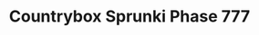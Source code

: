 ---
slug: countrybox-sprunki-phase-777-2429
title: Countrybox Sprunki Phase 777
description: "Countrybox Sprunki Phase 777 is an exciting online game. Play for free directly in your browser!"
icon: /images/popular_mods/Countrybox Sprunki Phase 777.png
url: https://wowtbc.net/sprunkin/countrybox-phase777/index.html
previewImage: /images/popular_mods/Countrybox Sprunki Phase 777.png
type: popular mods

# SEO配置
seo:
  title: "Countrybox Sprunki Phase 777 - Play Free Online Game | Fun Browser Games"
  description: "Countrybox Sprunki Phase 777 - Play this fun online game for free in your browser. No download required!"
  ogImage: "/images/popular_mods/Countrybox Sprunki Phase 777.png"
  keywords: "countrybox-sprunki-phase-777-2429, online game, browser game, free game, popular mods game, play online"

videoUrls:
  - https://www.youtube.com/embed/example1
  - https://www.youtube.com/embed/example2

whyPlay:
  title: "Why Play Countrybox Sprunki Phase 777?"
  items:
    - "Immersive Gameplay: Countrybox Sprunki Phase 777 offers an engaging and immersive gaming experience that will keep you entertained for hours"
    - "Challenging Levels: Test your skills with increasingly difficult challenges and obstacles"
    - "Beautiful Graphics: Enjoy stunning visuals and smooth animations that bring the game world to life"
    - "Regular Updates: New content and features are added regularly to keep the game fresh and exciting"
    - "Free to Play: Experience all the fun without spending a penny"
    - "Community Features: Connect with other players, share strategies, and compete for high scores"
    - "Cross-Platform: Play on any device with a web browser, no downloads required"

features:
  title: "Key Features of Countrybox Sprunki Phase 777"
  image: "/images/popular_mods/Countrybox Sprunki Phase 777.png"
  items:
    - "Intuitive Controls: Easy to learn controls make Countrybox Sprunki Phase 777 accessible for players of all skill levels"
    - "Multiple Game Modes: Enjoy various gameplay options that provide different challenges and experiences"
    - "Character Customization: Personalize your gaming experience with unique characters and items"
    - "Achievement System: Complete special tasks to earn rewards and recognition"
    - "Leaderboards: Compete with players worldwide and see who can achieve the highest scores"

characteristics:
  title: "Game Characteristics"
  image: "/images/popular_mods/Countrybox Sprunki Phase 777.png"
  items:
    - "Genre: Popular mods game with elements of strategy and skill"
    - "Difficulty: Suitable for both casual gamers and those seeking a challenge"
    - "Play Time: Quick sessions or extended gameplay, depending on your preference"
    - "Art Style: Vibrant and engaging visuals that enhance the gaming experience"
    - "Sound Design: Immersive audio that complements the gameplay perfectly"

info: "Countrybox Sprunki Phase 777 is an exciting online game that offers players a unique and engaging gaming experience. With its intuitive controls, stunning visuals, and challenging gameplay, Countrybox Sprunki Phase 777 provides hours of entertainment for players of all ages and skill levels. Whether you're looking for a quick gaming session during a break or an extended play session, Countrybox Sprunki Phase 777 delivers an immersive experience that will keep you coming back for more. The game features multiple levels of increasing difficulty, ensuring that players are constantly challenged as they progress. With regular updates adding new content and features, Countrybox Sprunki Phase 777 remains fresh and exciting, providing endless entertainment options for its growing community of players."

howToPlayIntro: "Welcome to Countrybox Sprunki Phase 777! This guide will walk you through the basics and help you master the game. Whether you're a beginner or looking to improve your skills, these tips and instructions will enhance your gaming experience."

howToPlaySteps:
  - title: "Getting Started"
    description: "Begin your Countrybox Sprunki Phase 777 adventure by familiarizing yourself with the controls. Use your keyboard or mouse to navigate through the game interface. The tutorial will guide you through the basic mechanics and help you understand the objectives."
  - title: "Understanding the Objectives"
    description: "In Countrybox Sprunki Phase 777, your main goal is to progress through levels by completing specific objectives. Each level presents unique challenges that require different strategies and approaches."
  - title: "Mastering the Controls"
    description: "Practice using the controls to improve your precision and reaction time. Countrybox Sprunki Phase 777 requires quick reflexes and strategic thinking to overcome obstacles and defeat opponents."
  - title: "Utilizing Power-ups"
    description: "Collect power-ups throughout the game to enhance your abilities and overcome difficult challenges. Each power-up offers unique advantages that can be crucial for success."
  - title: "Developing Strategies"
    description: "As you progress in Countrybox Sprunki Phase 777, develop effective strategies for different scenarios. Analyze patterns, anticipate challenges, and adapt your approach to maximize your performance."

faq:
  title: "Frequently Asked Questions about Countrybox Sprunki Phase 777"
  items:
    - question: "Is Countrybox Sprunki Phase 777 free to play?"
      answer: "Yes, Countrybox Sprunki Phase 777 is completely free to play directly in your web browser. No downloads or purchases are required to enjoy the full game experience."
    - question: "Can I play Countrybox Sprunki Phase 777 on mobile devices?"
      answer: "Yes, Countrybox Sprunki Phase 777 is optimized for both desktop and mobile play. You can enjoy the game on any device with a web browser and internet connection."
    - question: "Are there any in-game purchases?"
      answer: "While Countrybox Sprunki Phase 777 is free to play, there may be optional in-game purchases available for cosmetic items or additional features that don't affect core gameplay."
    - question: "How often is Countrybox Sprunki Phase 777 updated?"
      answer: "The developers regularly update Countrybox Sprunki Phase 777 with new content, features, and improvements based on player feedback and game performance."
    - question: "Can I play Countrybox Sprunki Phase 777 offline?"
      answer: "Currently, Countrybox Sprunki Phase 777 requires an internet connection to play as it's a browser-based online game."
    - question: "Is Countrybox Sprunki Phase 777 suitable for children?"
      answer: "Yes, Countrybox Sprunki Phase 777 is designed to be family-friendly and suitable for players of all ages."
    - question: "How do I report bugs or issues?"
      answer: "If you encounter any problems while playing Countrybox Sprunki Phase 777, you can report them through the game's support page or contact the developers directly through their website."
    - question: "Still Have Questions?"
      answer: "If you have additional questions about Countrybox Sprunki Phase 777 that aren't covered in this FAQ, please visit our support center or contact our customer service team for assistance."
---